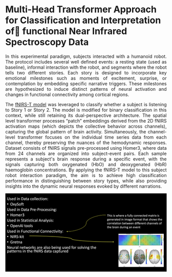 # Multi-Head Transformer Approach for Classification and Interpretation of functional Near Infrared Spectroscopy Data

<div align="justify">
In this experimental paradigm, subjects interacted with a humanoid robot. The protocol includes several well defined events: a resting state (used as baseline), informal interaction with the robot, and segments where the robot tells two different stories. Each story is designed to incorporate key emotional milestones such as moments of excitement, surprise, or contemplation by embedding specific narrative triggers. These milestones are hypothesized to induce distinct patterns of neural activation and changes in functional connectivity among cortical regions.

The [fNIRS-T model](https://ieeexplore.ieee.org/document/9670659) was leveraged to classify whether a subject is listening to Story 1 or Story 2. The model is modified for binary classification in this context, while still retaining its dual-perspective architecture. The spatial level transformer processes “patch” embeddings derived from the 2D fNIRS activation maps (which depicts the collective behavior across channels), capturing the global pattern of brain activity. Simultaneously, the channel-level transformer focuses on the individual time series data from each channel, thereby preserving the nuances of the hemodynamic responses.
Dataset consists of fNIRS signals pre-processed using Homer3, where data from 24 channels are organized into subject-event pairs. Each sample represents a subject's brain response during a specific event, with the signals capturing both oxygenated (HbO) and deoxygenated (HbR) haemoglobin concentrations.
By applying the fNIRS-T model to this subject robot interaction paradigm, the aim is to achieve high classification performance in distinguishing between story types, while also providing insights into the dynamic neural responses evoked by different narrations.

<!-- <img src="techstack.png" alt="Technologies Used" width="50%"/> -->
![Alt text](techstack.png "Technologies Used")
</div>

